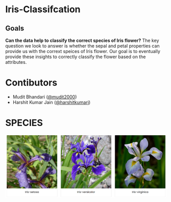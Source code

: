 # Iris-Classifcation

## Goals
**Can the data help to classify the correct species of Iris flower?**
The key question we look to answer is whether the sepal and petal properties can provide us with the corrext speices of Iris flower.
Our goal is to eventually provide these insights to correctly classify the flower based on the attributes.

# Contibutors
* Mudit Bhandari ([@mudit2000](https://github.com/mudit2000))
* Harshit Kumar Jain ([@harshitkumarj](https://github.com/harshitkumarj))


# SPECIES
<p><img src='species.PNG'>
